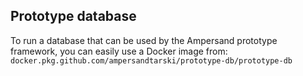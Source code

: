 ## Prototype database
To run a database that can be used by the Ampersand prototype framework, you can easily use a Docker image from:
`docker.pkg.github.com/ampersandtarski/prototype-db/prototype-db`